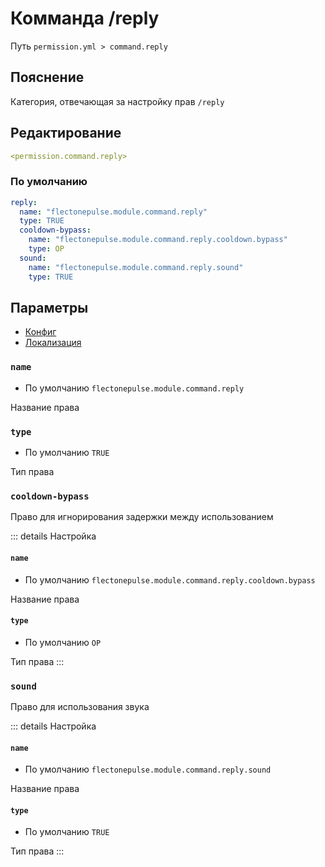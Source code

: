 # Комманда /reply
Путь `permission.yml > command.reply`

## Пояснение
Категория, отвечающая за настройку прав `/reply`

## Редактирование
```yaml
<permission.command.reply>
```

### По умолчанию
```yaml
reply:
  name: "flectonepulse.module.command.reply"
  type: TRUE
  cooldown-bypass:
    name: "flectonepulse.module.command.reply.cooldown.bypass"
    type: OP
  sound:
    name: "flectonepulse.module.command.reply.sound"
    type: TRUE
```

## Параметры

- [Конфиг](/ru/command/reply/)
- [Локализация](/ru/localizations/ru_ru/command/reply/)

### `name`
- По умолчанию `flectonepulse.module.command.reply`

Название права

### `type`
- По умолчанию `TRUE`

Тип права

### `cooldown-bypass`

Право для игнорирования задержки между использованием

::: details Настройка
#### `name`
- По умолчанию `flectonepulse.module.command.reply.cooldown.bypass`

Название права

#### `type`
- По умолчанию `OP`

Тип права
:::

### `sound`

Право для использования звука

::: details Настройка
#### `name`
- По умолчанию `flectonepulse.module.command.reply.sound`

Название права

#### `type`
- По умолчанию `TRUE`

Тип права
:::

<!--@include: @/ru/parts/permission.md-->

